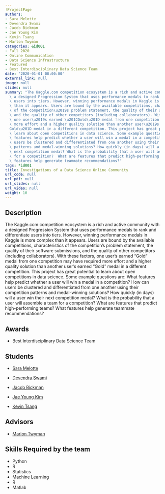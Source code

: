 ```yaml
---
!ProjectPage
authors:
- Sara Melotte
- Devendra Swami
- Jacob Bickman
- Jae Young Kim
- Kevin Tsang
- Marlon Twyman
categories: &id001
- Fall 2020
- Online Communication
- Data Science Infrastructure
- Featured
- Best Interdisciplinary Data Science Team
date: '2020-01-01 00:00:00'
external_link: null
image: null
slides: null
summary: "The Kaggle.com competition ecosystem is a rich and active community with\
  \ a designed Progression System that uses performance medals to rank and differentiate\
  \ users into tiers. However, winning performance medals in Kaggle is more complex\
  \ than it appears. Users are bound by the available competitions, characteristics\
  \ of the competition\u2019s problem statement, the quality of their software submissions,\
  \ and the quality of other competitors (including collaborators). With these factors,\
  \ one user\u2019s earned \u201CGold\u201D medal from one competition may have required\
  \ more effort and a higher quality solution than another user\u2019s earned \u201C\
  Gold\u201D medal in a different competition. This project has great potential to\
  \ learn about open competitions in data science. Some example questions are: What\
  \ features help predict whether a user will win a medal in a competition? How can\
  \ users be clustered and differentiated from one another using their competition\
  \ patterns and medal-winning solutions? How quickly (in days) will a user win their\
  \ next competition medal? What is the probability that a user will assemble a team\
  \ for a competition?  What are features that predict high-performing teams? What\
  \ features help generate teammate recommendations?"
tags: *id001
title: Investigations of a Data Science Online Community
url_code: null
url_pdf: null
url_slides: null
url_video: null
weight: 10
---
```

## Description

The Kaggle.com competition ecosystem is a rich and active community with a designed Progression System that uses performance medals to rank and differentiate users into tiers. However, winning performance medals in Kaggle is more complex than it appears. Users are bound by the available competitions, characteristics of the competition’s problem statement, the quality of their software submissions, and the quality of other competitors (including collaborators). With these factors, one user’s earned “Gold” medal from one competition may have required more effort and a higher quality solution than another user’s earned “Gold” medal in a different competition. This project has great potential to learn about open competitions in data science. Some example questions are: What features help predict whether a user will win a medal in a competition? How can users be clustered and differentiated from one another using their competition patterns and medal-winning solutions? How quickly (in days) will a user win their next competition medal? What is the probability that a user will assemble a team for a competition?  What are features that predict high-performing teams? What features help generate teammate recommendations?



## Awards
* Best Interdisciplinary Data Science Team





## Students

* [Sara Melotte](../../../author/sara-melotte)

* [Devendra Swami](../../../author/devendra-swami)

* [Jacob Bickman](../../../author/jacob-bickman)

* [Jae Young Kim](../../../author/jae-young-kim)

* [Kevin Tsang](../../../author/kevin-tsang)

## Advisors

* [Marlon Twyman](../../../author/marlon-twyman)

## Skills Required by the team


* Python
* R
* Statistics
* Machine Learning
* R
* Matlab